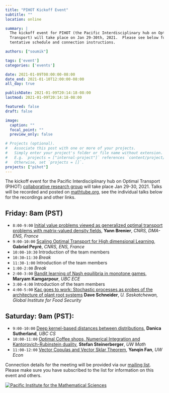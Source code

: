 ```yaml
---
title: "PIHOT Kickoff Event" 
subtitle: ""
location: online

summary: |
  The kickoff event for PIHOT (the Pacific Interdisciplinary hub on Optimal
  Transport) will take place on Jan 29-30th, 2021.  Please see below for a
  tentative schedule and connection instructions.

authors: ["soumik"]

tags: ['event']
categories: ['events']

date: 2021-01-09T08:00:00-08:00
date_end: 2021-01-10T12:00:00-08:00
all_day: true

publishDate: 2021-01-09T20:14:18-08:00
lastmod: 2021-01-09T20:14:18-08:00

featured: false
draft: false

image:
  caption: ""
  focal_point: ""
  preview_only: false

# Projects (optional).
#   Associate this post with one or more of your projects.
#   Simply enter your project's folder or file name without extension.
#   E.g. `projects = ["internal-project"]` references `content/project/deep-learning/index.md`.
#   Otherwise, set `projects = []`.
projects: ["pihot"]
---
```

The kickoff event for the Pacific Interdisciplinary hub on Optimal Transport
(PIHOT) [collaborative research
group](https://www.pims.math.ca/collaborative-research-groups/pihot) will take
place Jan 29-30, 2021.  Talks will be recorded and
posted on
[mathtube.org](https://mathtube.org/conference/PIHOT%20kick-off%20event), see
the individual talks below for the recordings and other links.


## Friday: 8am (PST)
  * `8:00-9:00` [Initial value problems viewed as generalized optimal transport problems with matrix-valued density fields](/talk/kickoff_brenier/), __Yann Brenier__, _CNRS, DMA-ENS, France_
  * `9:00-10:00` [Scaling Optimal Transport for High dimensional Learning](/talk/kickoff_peyre/), __Gabriel Peyré__, _CNRS, ENS, France_
  * `10:00-10:30` Introduction of the team members
  * `10:30–11:30` _Break_
  * `11:30-1:00` Introduction of the team members
  * `1:00-2:00` _Break_
  * `2:00-3:00` [Bandit learning of Nash equilibria in monotone games](/talk/kickoff_kamgarpour/), __Maryam Kamgarpour__, _UBC ECE_
  * `3:00-4:00` Introduction of the team members
  * `4:00-5:00` [Kac goes to work: Stochastic processes as probes of the architecture of plant root systems](/talk/kickoff_schneider/) __Dave Schneider__, _U. Saskatchewan, Global Institute for Food Security_

## Saturday: 9am (PST):
  * `9:00-10:00` [Deep kernel-based distances between distributions](/talk/kickoff_sutherland/), __Danica Sutherland__, _UBC CS_
  * `10:00-11:00` [Optimal Coffee shops, Numerical Integration and Kantorovich-Rubinstein duality](/talk/kickoff_steinerberger), __Stefan Steinerberger__, _UW Math_
  * `11:00-12:00` [Vector Copulas and Vector Sklar Theorem](/talk/kickoff_fan/), __Yanqin Fan__, _UW Econ_

Connection details for the meeting will be provided via our [mailing
list](/#mailinglist). Please make sure you have subscribed to the list for
information on this event and others.


<div class="row">
<div class="col-lg-5 sponsor">
    <a href="https://www.pims.math.ca" target="_blank"><img src="/img/pims-logo.png" alt="Pacific Institute for the Mathematical Sciences" /></a>
</div>
<div class="col-lg-2">&nbsp;</div>
</div>
